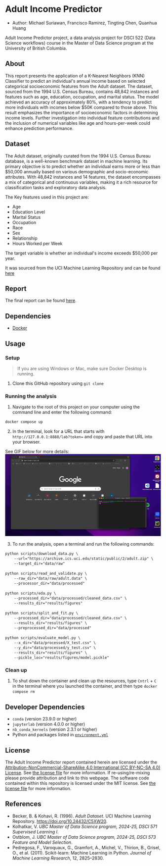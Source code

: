 # Adult Income Predictor

- Author: Michael Suriawan, Francisco Ramirez, Tingting Chen, Quanhua Huang

Adult Income Predictor project, a data analysis project for DSCI 522 (Data Science workflows) course in the Master of Data Science program at the University of British Columbia.

## About

This report presents the application of a K-Nearest Neighbors (KNN) Classifier to predict an individual's annual income based on selected categorical socioeconomic features from the Adult dataset. The dataset, sourced from the 1994 U.S. Census Bureau, contains 48,842 instances and features such as age, education, occupation, and marital status. The model achieved an accuracy of approximately 80%, with a tendency to predict more individuals with incomes below \$50K compared to those above. This result emphasizes the importance of socioeconomic factors in determining income levels. Further investigation into individual feature contributions and the inclusion of numerical variables like age and hours-per-week could enhance prediction performance.

## Dataset

The Adult dataset, originally curated from the 1994 U.S. Census Bureau database, is a well-known benchmark dataset in machine learning. Its primary objective is to predict whether an individual earns more or less than \$50,000 annually based on various demographic and socio-economic attributes. With 48,842 instances and 14 features, the dataset encompasses a mix of categorical and continuous variables, making it a rich resource for classification tasks and exploratory data analysis.

The Key features used in this project are:

- Age
- Education Level
- Marital Status
- Occupation
- Race
- Sex
- Relationship
- Hours Worked per Week

The target variable is whether an individual's income exceeds \$50,000 per year.

It was sourced from the UCI Machine Learning Repository and can be found [here](https://archive.ics.uci.edu/dataset/2/adult)

## Report

The final report can be found [here](notebooks/adult_income_predictor_report.pdf).

## Dependencies

- [Docker](https://www.docker.com/)

## Usage

### Setup

> If you are using Windows or Mac, make sure Docker Desktop is running.

1. Clone this GitHub repository using `git clone`

### Running the analysis

1. Navigate to the root of this project on your computer using the
   command line and enter the following command:

```bash
docker compose up
```

2. In the terminal, look for a URL that starts with
`http://127.0.0.1:8888/lab?token=` and copy and paste that URL into your browser.

See GIF below for more details:
![gif](https://raw.githubusercontent.com/UBC-MDS/DSCI522-2425-group24_adult-income-predictor/refs/heads/main/img/instruction.gif)

3. To run the analysis,
open a terminal and run the following commands:

```{bash}
python scripts/download_data.py \
    --url="https://archive.ics.uci.edu/static/public/2/adult.zip" \
    --target_dir="data/raw"

python scripts/read_and_validate.py \
    --raw_dir="data/raw/adult.data" \
    --processor_dir="data/processed"

python scripts/eda.py \
    --processed_dir="data/processed/cleaned_data.csv" \
    --results_dir="results/figures"

python scripts/split_and_fit.py \
    --processed_dir="data/processed/cleaned_data.csv" \
    --results_dir="results/figures" \
    --preprocessed_dir="data/processed"

python scripts/evaluate_model.py \
    --x_dir="data/processed/X_test.csv" \
    --y_dir="data/processed/y_test.csv" \
    --results_dir="results/figures" \
    --pickle_loc="results/figures/model.pickle"
```

### Clean up

1. To shut down the container and clean up the resources,
type `Cntrl` + `C` in the terminal
where you launched the container, and then type `docker compose rm`

## Developer Dependencies

- `conda` (version 23.9.0 or higher)
- `jupyterlab` (version 4.0.0 or higher)
- `nb_conda_kernels` (version 2.3.1 or higher)
- Python and packages listed in [`environment.yml`](environment.yml)

## License

The Adult Income Predictor report contained herein are licensed under the [Attribution-NonCommercial-ShareAlike 4.0 International (CC BY-NC-SA 4.0) License](https://creativecommons.org/licenses/by-nc-sa/4.0/). See [the license file](LICENSE.md) for more information. If re-using/re-mixing please provide attribution and link to this webpage. The software code contained within this repository is licensed under the MIT license. See [the license file](LICENSE.md) for more information.

## References

- Becker, B. & Kohavi, R. (1996). *Adult Dataset*. UCI Machine Learning Repository. <https://doi.org/10.24432/C5XW20>.
- Kolhatkar, V. *UBC Master of Data Science program, 2024-25, DSCI 571 Supervised Learning I*.
- Ostblom, J. *UBC Master of Data Science program, 2024-25, DSCI 573 Feature and Model Selection*.
- Pedregosa, F., Varoquaux, G., Gramfort, A., Michel, V., Thirion, B., Grisel, O., et al. (2011). Scikit-learn: Machine Learning in Python. *Journal of Machine Learning Research*, 12, 2825–2830.
